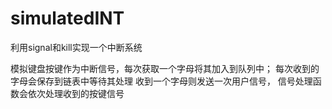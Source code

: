 # simulatedINT
利用signal和kill实现一个中断系统

模拟键盘按键作为中断信号，每次获取一个字母将其加入到队列中；
每次收到的字母会保存到链表中等待其处理
收到一个字母则发送一次用户信号，
信号处理函数会依次处理收到的按键信号




